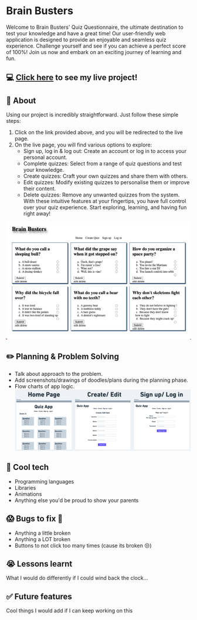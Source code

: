 # Brain Busters
Welcome to Brain Busters' Quiz Questionnaire, the ultimate destination to test your knowledge and have a great time! Our user-friendly web application is designed to provide an enjoyable and seamless quiz experience. Challenge yourself and see if you can achieve a perfect score of 100%! Join us now and embark on an exciting journey of learning and fun.

## :computer: [Click here](https://quiz-app-zshl.onrender.com/) to see my live project!

## :page_facing_up: About
Using our project is incredibly straightforward. Just follow these simple steps:
1. Click on the link provided above, and you will be redirected to the live page.
2. On the live page, you will find various options to explore:
    - Sign up, log in & log out: Create an account or log in to access your personal account.
    - Complete quizzes: Select from a range of quiz questions and test your knowledge.
    - Create quizzes: Craft your own quizzes and share them with others.
    - Edit quizzes: Modify existing quizzes to personalise them or improve their content.
    - Delete quizzes: Remove any unwanted quizzes from the system.
With these intuitive features at your fingertips, you have full control over your quiz experience. Start exploring, learning, and having fun right away!

![in-app screenshot](client/images/Screenshot%202023-06-05%20at%2011.51.39%20am.png)

## :pencil2: Planning & Problem Solving
- Talk about approach to the problem.
- Add screenshots/drawings of doodles/plans during the planning phase.
- Flow charts of app logic.
![Wireframing](client/images/Screenshot%202023-06-05%20at%2012.24.49%20pm.png)

## :rocket: Cool tech
- Programming languages
- Libraries
- Animations
- Anything else you'd be proud to show your parents

## :scream: Bugs to fix :poop:
- Anything a little broken
- Anything a LOT broken
- Buttons to not click too many times (cause its broken :unamused:)

## :sob: Lessons learnt
What I would do differently if I could wind back the clock...

## :white_check_mark: Future features
Cool things I would add if I can keep working on this